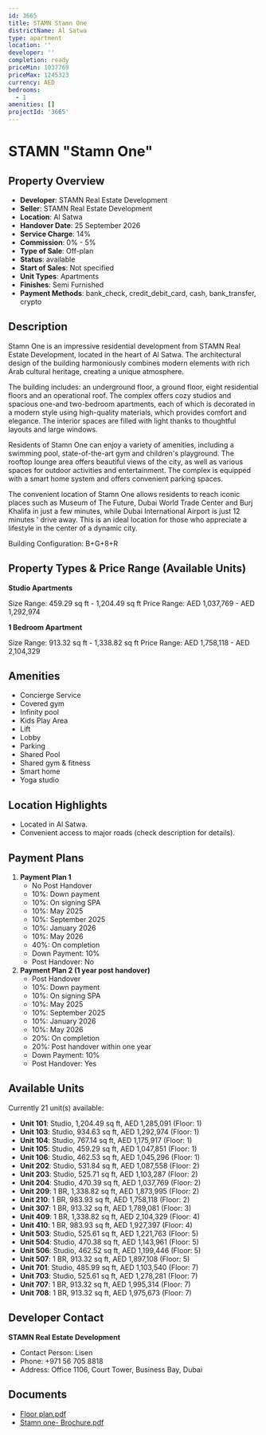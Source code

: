 ```yaml
---
id: 3665
title: STAMN Stamn One
districtName: Al Satwa
type: apartment
location: ''
developer: ''
completion: ready
priceMin: 1037769
priceMax: 1245323
currency: AED
bedrooms:
  - 1
amenities: []
projectId: '3665'
---
```


# STAMN "Stamn One"

## Property Overview
- **Developer**: STAMN Real Estate Development
- **Seller**: STAMN Real Estate Development
- **Location**: Al Satwa
- **Handover Date**: 25 September 2026
- **Service Charge**: 14%
- **Commission**: 0% - 5%
- **Type of Sale**: Off-plan
- **Status**: available
- **Start of Sales**: Not specified
- **Unit Types**: Apartments
- **Finishes**: Semi Furnished
- **Payment Methods**: bank_check, credit_debit_card, cash, bank_transfer, crypto

## Description
Stamn One is an impressive residential development from STAMN Real Estate Development, located in the heart of Al Satwa. The architectural design of the building harmoniously combines modern elements with rich Arab cultural heritage, creating a unique atmosphere. 

The building includes: an underground floor, a ground floor, eight residential floors and an operational roof. The complex offers cozy studios and spacious one-and two-bedroom apartments, each of which is decorated in a modern style using high-quality materials, which provides comfort and elegance. The interior spaces are filled with light thanks to thoughtful layouts and large windows. 

Residents of Stamn One can enjoy a variety of amenities, including a swimming pool, state-of-the-art gym and children's playground. The rooftop lounge area offers beautiful views of the city, as well as various spaces for outdoor activities and entertainment. The complex is equipped with a smart home system and offers convenient parking spaces. 

The convenient location of Stamn One allows residents to reach iconic places such as Museum of The Future, Dubai World Trade Center and Burj Khalifa in just a few minutes, while Dubai International Airport is just 12 minutes ' drive away. This is an ideal location for those who appreciate a lifestyle in the center of a dynamic city.

Building Configuration: B+G+8+R

## Property Types & Price Range (Available Units)
**Studio Apartments**

Size Range: 459.29 sq ft - 1,204.49 sq ft
Price Range: AED 1,037,769 - AED 1,292,974

**1 Bedroom Apartment**

Size Range: 913.32 sq ft - 1,338.82 sq ft
Price Range: AED 1,758,118 - AED 2,104,329

## Amenities
- Concierge Service
- Covered gym
- Infinity pool
- Kids Play Area
- Lift
- Lobby
- Parking
- Shared Pool
- Shared gym & fitness
- Smart home
- Yoga studio

## Location Highlights
- Located in Al Satwa.
- Convenient access to major roads (check description for details).

## Payment Plans
1. **Payment Plan 1**
   - No Post Handover
   - 10%: Down payment
   - 10%: On signing SPA
   - 10%: May 2025
   - 10%: September 2025
   - 10%: January 2026
   - 10%: May 2026
   - 40%: On completion
   - Down Payment: 10%
   - Post Handover: No
2. **Payment Plan 2 (1 year post handover)**
   - Post Handover
   - 10%: Down payment
   - 10%: On signing SPA
   - 10%: May 2025
   - 10%: September 2025
   - 10%: January 2026
   - 10%: May 2026
   - 20%: On completion
   - 20%: Post handover within one year
   - Down Payment: 10%
   - Post Handover: Yes

## Available Units
Currently 21 unit(s) available:
- **Unit 101**: Studio, 1,204.49 sq ft, AED 1,285,091 (Floor: 1)
- **Unit 103**: Studio, 934.63 sq ft, AED 1,292,974 (Floor: 1)
- **Unit 104**: Studio, 767.14 sq ft, AED 1,175,917 (Floor: 1)
- **Unit 105**: Studio, 459.29 sq ft, AED 1,047,851 (Floor: 1)
- **Unit 106**: Studio, 462.53 sq ft, AED 1,045,296 (Floor: 1)
- **Unit 202**: Studio, 531.84 sq ft, AED 1,087,558 (Floor: 2)
- **Unit 203**: Studio, 525.71 sq ft, AED 1,103,287 (Floor: 2)
- **Unit 204**: Studio, 470.39 sq ft, AED 1,037,769 (Floor: 2)
- **Unit 209**: 1 BR, 1,338.82 sq ft, AED 1,873,995 (Floor: 2)
- **Unit 210**: 1 BR, 983.93 sq ft, AED 1,758,118 (Floor: 2)
- **Unit 307**: 1 BR, 913.32 sq ft, AED 1,789,081 (Floor: 3)
- **Unit 409**: 1 BR, 1,338.82 sq ft, AED 2,104,329 (Floor: 4)
- **Unit 410**: 1 BR, 983.93 sq ft, AED 1,927,397 (Floor: 4)
- **Unit 503**: Studio, 525.61 sq ft, AED 1,221,763 (Floor: 5)
- **Unit 504**: Studio, 470.38 sq ft, AED 1,143,961 (Floor: 5)
- **Unit 506**: Studio, 462.52 sq ft, AED 1,199,446 (Floor: 5)
- **Unit 507**: 1 BR, 913.32 sq ft, AED 1,897,108 (Floor: 5)
- **Unit 701**: Studio, 485.99 sq ft, AED 1,103,540 (Floor: 7)
- **Unit 703**: Studio, 525.61 sq ft, AED 1,278,281 (Floor: 7)
- **Unit 707**: 1 BR, 913.32 sq ft, AED 1,995,314 (Floor: 7)
- **Unit 708**: 1 BR, 913.32 sq ft, AED 1,975,673 (Floor: 7)

## Developer Contact
**STAMN Real Estate Development**
- Contact Person: Lisen
- Phone: +971 56 705 8818
- Address: Office 1106, Court Tower, Business Bay, Dubai

## Documents
- [Floor plan.pdf](https://cdn.geniemap.net/2025/02/19/JD8UkLacT1bzxt1Q2uwMpAUVKKSH52tqhZEDGRuV.pdf)
- [Stamn one- Brochure.pdf](https://cdn.geniemap.net/2025/02/19/uwxmVHo9FSHfgflkS5JXRAtT1ql8CG7mxDhf5ph0.pdf)
